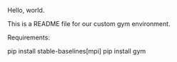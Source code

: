 Hello, world.

This is a README file for our custom gym environment.

Requirements:

pip install stable-baselines[mpi]
pip install gym
